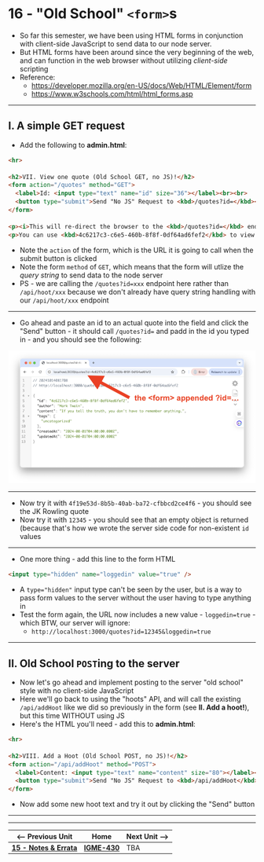 # 16 - "Old School" `<form>`s

- So far this semester, we have been using HTML forms in conjunction with client-side JavaScript to send data to our node server.
- But HTML forms have been around since the very beginning of the web, and can function in the web browser without utilizing *client-side* scripting
- Reference:
  - https://developer.mozilla.org/en-US/docs/Web/HTML/Element/form
  - https://www.w3schools.com/html/html_forms.asp

---

## I. A simple GET request

- Add the following to **admin.html**:

```html
<hr>

<h2>VII. View one quote (Old School GET, no JS)!</h2>
<form action="/quotes" method="GET">
  <label>Id: <input type="text" name="id" size="36"></label><br><br>
  <button type="submit">Send "No JS" Request to <kbd>/quotes?id=</kbd></button>
</form>

<p><i>This will re-direct the browser to the <kbd>/quotes?id=</kbd> endpoint, and display whatever the server sent back.</i></p>
<p>You can use <kbd>4c6217c3-c6e5-460b-8f8f-0df64ad6fef2</kbd> to view the mark Twain quote.</p>
```

- Note the `action` of the form, which is the URL it is going to call when the submit button is clicked
- Note the form `method` of `GET`, which means that the form will utlize the *query string* to send data to the node server
- PS - we are calling the `/quotes?id=xxx` endpoint here rather than `/api/hoot/xxx` because we don't already have query string handling with our `/api/hoot/xxx` endpoint

---

- Go ahead and paste an id to an actual quote into the field and click the "Send" button - it should call `/quotes?id=` and padd in the id you typed in - and you should see the following:

![screenshot](_images/express-25.png)

---

- Now try it with `4f19e53d-8b5b-40ab-ba72-cfbbcd2ce4f6` - you should see the JK Rowling quote
- Now try it with `12345` - you should see that an empty object is returned (because that's how we wrote the server side code for non-existent `id` values

---

- One more thing - add this line to the form HTML

```html
<input type="hidden" name="loggedin" value="true" />
```

- A `type="hidden"` input type can't be seen by the user, but is a way to pass form values to the server without the user having to type anything in
- Test the form again, the URL now includes a new value - `loggedin=true` - which BTW, our server will ignore:
  - `http://localhost:3000/quotes?id=12345&loggedin=true`
 
---

## II. Old School `POST`ing to the server
- Now let's go ahead and implement posting to the server "old school" style with no client-side JavaScript
- Here we'll go back to using the "hoots" API, and will call the existing `/api/addHoot` like we did so previously in the form (see  **II. Add a hoot!**), but this time WITHOUT using JS
- Here's the HTML you'll need - add this to **admin.html**:

```html
<hr>

<h2>VIII. Add a Hoot (Old School POST, no JS)!</h2>
<form action="/api/addHoot" method="POST">
  <label>Content: <input type="text" name="content" size="80"></label><br><br>
  <button type="submit">Send "No JS" Request to <kbd>/api/addHoot</kbd></button>
</form>
```

- Now add some new hoot text and try it out by clicking the "Send" button

---
---

| <-- Previous Unit | Home | Next Unit -->
| --- | --- | --- 
| [**15 -  Notes & Errata**](15-notes-and-errata.md)  |  [**IGME-430**](../) | TBA
